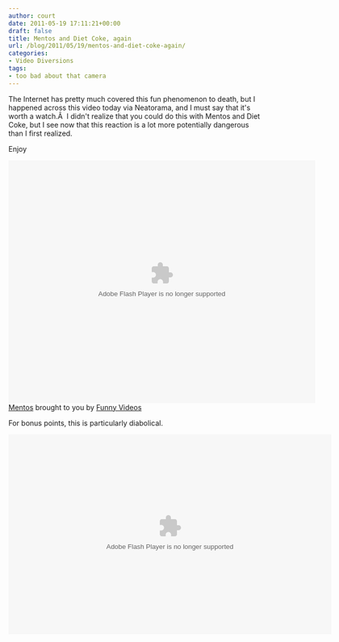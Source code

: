 ```yaml
---
author: court
date: 2011-05-19 17:11:21+00:00
draft: false
title: Mentos and Diet Coke, again
url: /blog/2011/05/19/mentos-and-diet-coke-again/
categories:
- Video Diversions
tags:
- too bad about that camera
---
```


The Internet has pretty much covered this fun phenomenon to death, but I happened across this video today via Neatorama, and I must say that it's worth a watch.Â  I didn't realize that you could do this with Mentos and Diet Coke, but I see now that this reaction is a lot more potentially dangerous than I first realized.

Enjoy

<object style="visibility: visible;" data="http://cdn1.static.videobash.com/flash/player.swf" height="481" width="608" type="application/x-shockwave-flash" id="player"></object>  
[Mentos](http://www.videobash.com/video_show/mentos-23147) brought to you by [Funny Videos](http://www.videobash.com/)

For bonus points, this is particularly diabolical.

<object classid="clsid:D27CDB6E-AE6D-11cf-96B8-444553540000" width="640" id="videojugplayer" height="382"><embed src="http://www.videojug.com/player?id=5c37cb5e-cb53-6425-2b05-ff0008ca918e" width="640" height="396" allowscriptaccess="always" allowfullscreen="true" type="application/x-shockwave-flash"></embed></object>
